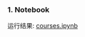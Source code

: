 ### 1. Notebook ###

运行结果: [courses.ipynb](https://github.com/frankyangdev/Python-Member-Operations/blob/main/courses.ipynb)


